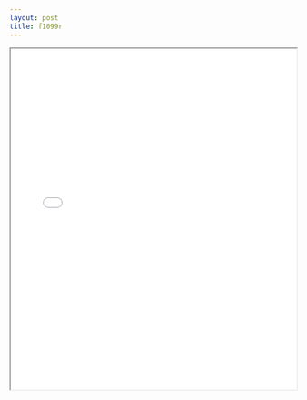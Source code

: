 ```yaml
---
layout: post
title: f1099r
---
```


<div class="pdf-container">
<iframe src="/assets/pdfs/f1099r.pdf" height="600" width="100%" allowFullScreen="true"></iframe>
</div>

